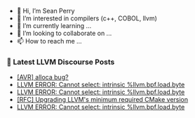 - 👋 Hi, I’m Sean Perry
- 👀 I’m interested in compilers (c++, COBOL, llvm)
- 🌱 I’m currently learning ...
- 💞️ I’m looking to collaborate on ...
- 📫 How to reach me ...

<!---
s66perry/s66perry is a ✨ special ✨ repository because its `README.md` (this file) appears on your GitHub profile.
You can click the Preview link to take a look at your changes.
--->
### 📕 Latest LLVM Discourse Posts

<!-- DISCOURSE-LLVM:START -->
- [[AVR] alloca bug?](https://discourse.llvm.org/t/avr-alloca-bug/67080#post_11)
- [LLVM ERROR: Cannot select: intrinsic %llvm.bpf.load.byte](https://discourse.llvm.org/t/llvm-error-cannot-select-intrinsic-llvm-bpf-load-byte/67136#post_4)
- [LLVM ERROR: Cannot select: intrinsic %llvm.bpf.load.byte](https://discourse.llvm.org/t/llvm-error-cannot-select-intrinsic-llvm-bpf-load-byte/67136#post_3)
- [[RFC] Upgrading LLVM&#39;s minimum required CMake version](https://discourse.llvm.org/t/rfc-upgrading-llvms-minimum-required-cmake-version/66193#post_18)
- [LLVM ERROR: Cannot select: intrinsic %llvm.bpf.load.byte](https://discourse.llvm.org/t/llvm-error-cannot-select-intrinsic-llvm-bpf-load-byte/67136#post_2)
<!-- DISCOURSE-LLVM:END -->
